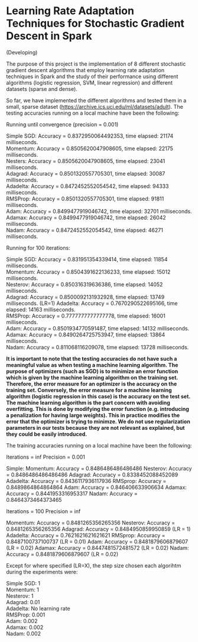 # Learning Rate Adaptation Techniques for Stochastic Gradient Descent in Spark
(Developing)

The purpose of this project is the implementation of 8 different stochastic gradient descent algorithms that employ learning rate adaptation techniques in Spark and the study of their performance using different algorithms (logistic regression, SVM, linear regression) and different datasets (sparse and dense).  

So far, we have implemented the different algorithms and tested them in a small, sparse dataset (https://archive.ics.uci.edu/ml/datasets/adult). The testing accuracies running on a local machine have been the following:  

  
Running until convergence (precision = 0.001)  

Simple SGD: Accuracy = 0.8372950064492353, time elapsed: 21174 milliseconds.  
Momentum: Accuracy = 0.8505620047908605, time elapsed: 22175 milliseconds.  
Nesters: Accuracy = 0.8505620047908605, time elapsed: 23041 milliseconds.  
Adagrad: Accuracy = 0.8501320557705301, time elapsed: 30087 milliseconds.  
Adadelta: Accuracy = 0.8472452552054542, time elapsed: 94333 milliseconds.  
RMSProp: Accuracy = 0.8501320557705301, time elapsed: 91811 milliseconds.  
Adam: Accuracy = 0.8499477919046742, time elapsed: 32701 milliseconds.  
Adamax: Accuracy = 0.8499477919046742, time elapsed: 26042 milliseconds.  
Nadam: Accuracy = 0.8472452552054542, time elapsed: 46271 milliseconds.  
  
Running for 100 iterations:  
  
Simple SGD:  Accuracy = 0.831951354339414, time elapsed: 11854 milliseconds.  
Momentum: Accuracy = 0.8504391622136233, time elapsed: 15012 milliseconds.  
Nesterov: Accuracy = 0.850316319636386, time elapsed: 14052 milliseconds.  
Adagrad: Accuracy = 0.8500092131932928, time elapsed: 13749 milliseconds.   (LR=1)
Adadelta: Accuracy = 0.7670290522695166, time elapsed: 14163 milliseconds.  
RMSProp: Accuracy = 0.7777777777777778, time elapsed: 16001 milliseconds.  
Adam: Accuracy = 0.8501934770591487, time elapsed: 14132 milliseconds.  
Adamax: Accuracy = 0.8490264725753947, time elapsed: 13864 milliseconds.  
Nadam: Accuracy = 0.811068116209078, time elapsed: 13728 milliseconds.  
  
**It is important to note that the testing accuracies do not have such a meaningful value as when testing a machine learning algorithm. The purpose of optimizers (such as SGD) is to minimize an error function which is given by the machine learning algorithm on the training set. Therefore, the error measure for an optimizer is the accuracy on the training set. Conversely, the error measure for a machine learning algorithm (logistic regression in this case) is the accuracy on the test set. The machine learning algorithm is the part concern with avoiding overfitting. This is done by modifying the error function (e.g. introducing a penalization for having large weights). This in practice modifies the error that the optimizer is trying to minimze. We do not use regularization parameters in our tests because they are not relevant as explained, but they could be easily introduced.**

The training accuracies running on a local machine have been the following:  

Iterations = inf
Precision = 0.001

Simple: 
Momentum: Accuracy = 0.8486486486486486
Nesterov: Accuracy = 0.8486486486486486
Adagrad: Accuracy = 0.8338452088452089
Adadelta: Accuracy = 0.8436117936117936
RMSprop: Accuracy = 0.8489864864864864
Adam: Accuracy = 0.846406633906634
Adamax: Accuracy = 0.8441953316953317
Nadam:  Accuracy = 0.8464373464373465

Iterations = 100
Precision = inf

Momentum: Accuracy = 0.8481265356265356
Nesterov: Accuracy = 0.8481265356265356
Adagrad: Accuracy = 0.8484950859950859 (LR = 1)
Adadelta: Accuracy = 0.7621621621621621
RMSprop: Accuracy = 0.8487100737100737 (LR = 0.01)
Adam: Accuracy = 0.8481879606879607 (LR = 0.02)
Adamax: Accuracy = 0.8447481572481572 (LR = 0.02)
Nadam: Accuracy = 0.8481879606879607 (LR = 0.02)

Except for where specified (LR=X), the step size chosen each algorihtm during the experiments were:  
  
Simple SGD: 1  
Momentum: 1  
Nesterov: 1  
Adagrad: 0.01  
Adadelta: No learning rate  
RMSProp: 0.001  
Adam: 0.002  
Adamax: 0.002  
Nadam: 0.002  
